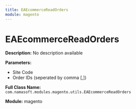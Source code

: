 ```yaml
---
title: EAEcommerceReadOrders
module: magento
---
```


# EAEcommerceReadOrders

**Description:** No description available

**Parameters:**
- Site Code
- Order IDs (seperated by comma [,])

**Full Class Name:** `com.namasoft.modules.magento.utils.EAEcommerceReadOrders`

**Module:** magento

